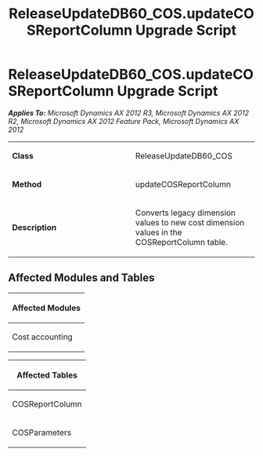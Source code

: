 ﻿---
title: ReleaseUpdateDB60_COS.updateCOSReportColumn Upgrade Script
TOCTitle: ReleaseUpdateDB60_COS.updateCOSReportColumn Upgrade Script
ms:assetid: 1f1030af-aed1-ac5b-1070-bfaadc3ebb8f
ms:mtpsurl: https://msdn.microsoft.com/en-us/library/JJ684857(v=AX.60)
ms:contentKeyID: 49707058
ms.date: 05/18/2015
mtps_version: v=AX.60
---

# ReleaseUpdateDB60\_COS.updateCOSReportColumn Upgrade Script 


_**Applies To:** Microsoft Dynamics AX 2012 R3, Microsoft Dynamics AX 2012 R2, Microsoft Dynamics AX 2012 Feature Pack, Microsoft Dynamics AX 2012_

<table>
<colgroup>
<col style="width: 50%" />
<col style="width: 50%" />
</colgroup>
<tbody>
<tr class="odd">
<td><p><strong>Class</strong></p></td>
<td><p>ReleaseUpdateDB60_COS</p></td>
</tr>
<tr class="even">
<td><p><strong>Method</strong></p></td>
<td><p>updateCOSReportColumn</p></td>
</tr>
<tr class="odd">
<td><p><strong>Description</strong></p></td>
<td><p>Converts legacy dimension values to new cost dimension values in the COSReportColumn table.</p></td>
</tr>
</tbody>
</table>


## Affected Modules and Tables

<table>
<colgroup>
<col style="width: 100%" />
</colgroup>
<thead>
<tr class="header">
<th><p>Affected Modules</p></th>
</tr>
</thead>
<tbody>
<tr class="odd">
<td><p>Cost accounting</p></td>
</tr>
</tbody>
</table>


<table>
<colgroup>
<col style="width: 100%" />
</colgroup>
<thead>
<tr class="header">
<th><p>Affected Tables</p></th>
</tr>
</thead>
<tbody>
<tr class="odd">
<td><p>COSReportColumn</p></td>
</tr>
<tr class="even">
<td><p>COSParameters</p></td>
</tr>
</tbody>
</table>

  


